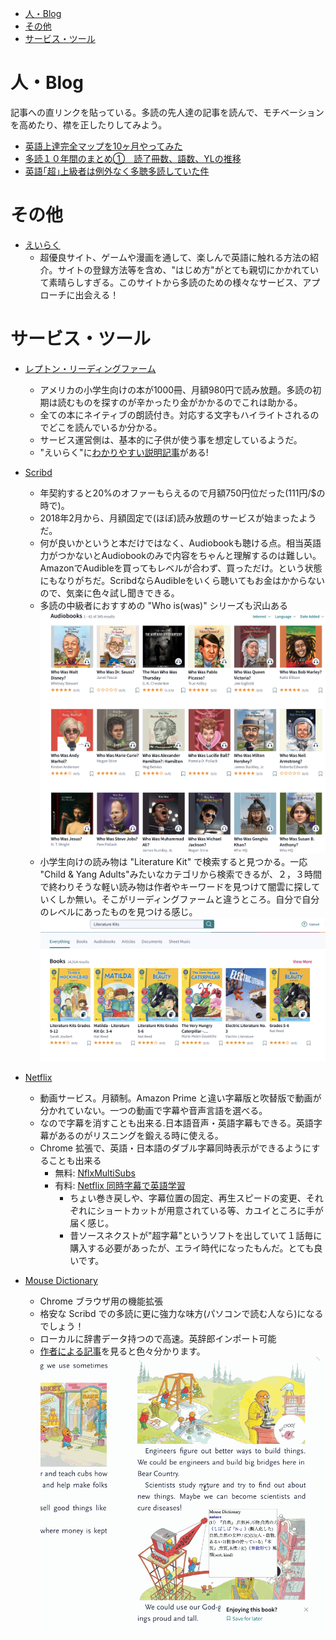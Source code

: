 <!-- TOC START min:1 max:3 link:true update:true -->
- [人・Blog](#blog)
- [その他](#)
- [サービス・ツール](#-1)

<!-- TOC END -->

# 人・Blog

記事への直リンクを貼っている。多読の先人達の記事を読んで、モチベーションを高めたり、襟を正したりしてみよう。

- [英語上達完全マップを10ヶ月やってみた](http://kanzenmap.nomaki.jp/)
- [多読１０年間のまとめ①　読了冊数、語数、YLの推移](http://yukomillennium.com/?p=5725)
- [英語｢超｣上級者は例外なく多聴多読していた件](http://enjoylifeinenglish.blog112.fc2.com/blog-entry-106.html)

# その他

- [えいらく](https://ei-raku.com/)
  - 超優良サイト、ゲームや漫画を通して、楽しんで英語に触れる方法の紹介。サイトの登録方法等を含め、"はじめ方"がとても親切にかかれていて素晴らしすぎる。このサイトから多読のための様々なサービス、アプローチに出会える！

# サービス・ツール

- [レプトン・リーディングファーム](https://www.reading-farm.jp/)
  - アメリカの小学生向けの本が1000冊、月額980円で読み放題。多読の初期は読むものを探すのが辛かったり金がかかるのでこれは助かる。
  - 全ての本にネイティブの朗読付き。対応する文字もハイライトされるのでどこを読んでいるか分かる。
  - サービス運営側は、基本的に子供が使う事を想定しているようだ。
  - "えいらく"に[わかりやすい説明記事](https://ei-raku.com/2018/08/tadoku-reading-farm/)がある!
- [Scribd](https://www.scribd.com/)
  - 年契約すると20%のオファーもらえるので月額750円位だった(111円/$の時で)。
  - 2018年2月から、月額固定で(ほぼ)読み放題のサービスが始まったようだ。
  - 何が良いかというと本だけではなく、Audiobookも聴ける点。相当英語力がつかないとAudiobookのみで内容をちゃんと理解するのは難しい。AmazonでAudibleを買ってもレベルが合わず、買っただけ。という状態にもなりがちだ。ScribdならAudibleをいくら聴いてもお金はかからないので、気楽に色々試し聞きできる。
  - 多読の中級者におすすめの "Who is(was)" シリーズも沢山ある
  ![](imgs/whowas.png)
  - 小学生向けの読み物は "Literature Kit" で検索すると見つかる。一応 "Child & Yang Adults"みたいなカテゴリから検索できるが、２，３時間で終わりそうな軽い読み物は作者やキーワードを見つけて闇雲に探していくしか無い。そこがリーディングファームと違うところ。自分で自分のレベルにあったものを見つける感じ。
  ![](imgs/literature-kits.png)

- [Netflix](https://www.netflix.com/)
  - 動画サービス。月額制。Amazon Prime と違い字幕版と吹替版で動画が分かれていない。一つの動画で字幕や音声言語を選べる。
  - なので字幕を消すことも出来る.日本語音声・英語字幕もできる。英語字幕があるのがリスニングを鍛える時に使える。
  - Chrome 拡張で、英語・日本語のダブル字幕同時表示ができるようにすることも出来る
    - 無料: [NflxMultiSubs](https://chrome.google.com/webstore/detail/nflxmultisubs-netflix-mul/pjhnilfooknlkdonmjnleaomamfehkli)
    - 有料: [Netflix 同時字幕で英語学習](https://chrome.google.com/webstore/detail/netflix-%E5%90%8C%E6%99%82%E5%AD%97%E5%B9%95%E3%81%A7%E8%8B%B1%E8%AA%9E%E5%AD%A6%E7%BF%92/gibmkmmdicoffkhjkfimmjkojjopoagg)
      - ちょい巻き戻しや、字幕位置の固定、再生スピードの変更、それぞれにショートカットが用意されている等、カユイところに手が届く感じ。
      - 昔ソースネクストが"超字幕"というソフトを出していて１話毎に購入する必要があったが、エライ時代になったもんだ。とても良いです。

- [Mouse Dictionary](https://chrome.google.com/webstore/detail/mouse-dictionary/dnclbikcihnpjohihfcmmldgkjnebgnj)
  - Chrome ブラウザ用の機能拡張
  - 格安な Scribd での多読に更に強力な味方(パソコンで読む人なら)になるでしょう！
  - ローカルに辞書データ持つので高速。英辞郎インポート可能
  - [作者による記事](https://qiita.com/wtetsu/items/c43232c6c44918e977c9)を見ると色々分かります。
  ![](imgs/mouseover-dict.gif)
